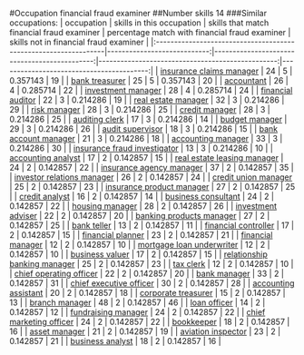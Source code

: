 #Occupation financial fraud examiner
##Number skills 14
###Similar occupations:
| occupation                                                      |   skills in this occupation |   skills that match financial fraud examiner |   percentage match with financial fraud examiner |   skills not in financial fraud examiner |
|:----------------------------------------------------------------|----------------------------:|---------------------------------------------:|-------------------------------------------------:|-----------------------------------------:|
| [insurance claims manager](insurance_claims_manager.md)         |                          24 |                                            5 |                                         0.357143 |                                       19 |
| [bank treasurer](bank_treasurer.md)                             |                          25 |                                            5 |                                         0.357143 |                                       20 |
| [accountant](accountant.md)                                     |                          26 |                                            4 |                                         0.285714 |                                       22 |
| [investment manager](investment_manager.md)                     |                          28 |                                            4 |                                         0.285714 |                                       24 |
| [financial auditor](financial_auditor.md)                       |                          22 |                                            3 |                                         0.214286 |                                       19 |
| [real estate manager](real_estate_manager.md)                   |                          32 |                                            3 |                                         0.214286 |                                       29 |
| [risk manager](risk_manager.md)                                 |                          28 |                                            3 |                                         0.214286 |                                       25 |
| [credit manager](credit_manager.md)                             |                          28 |                                            3 |                                         0.214286 |                                       25 |
| [auditing clerk](auditing_clerk.md)                             |                          17 |                                            3 |                                         0.214286 |                                       14 |
| [budget manager](budget_manager.md)                             |                          29 |                                            3 |                                         0.214286 |                                       26 |
| [audit supervisor](audit_supervisor.md)                         |                          18 |                                            3 |                                         0.214286 |                                       15 |
| [bank account manager](bank_account_manager.md)                 |                          21 |                                            3 |                                         0.214286 |                                       18 |
| [accounting manager](accounting_manager.md)                     |                          33 |                                            3 |                                         0.214286 |                                       30 |
| [insurance fraud investigator](insurance_fraud_investigator.md) |                          13 |                                            3 |                                         0.214286 |                                       10 |
| [accounting analyst](accounting_analyst.md)                     |                          17 |                                            2 |                                         0.142857 |                                       15 |
| [real estate leasing manager](real_estate_leasing_manager.md)   |                          24 |                                            2 |                                         0.142857 |                                       22 |
| [insurance agency manager](insurance_agency_manager.md)         |                          37 |                                            2 |                                         0.142857 |                                       35 |
| [investor relations manager](investor_relations_manager.md)     |                          26 |                                            2 |                                         0.142857 |                                       24 |
| [credit union manager](credit_union_manager.md)                 |                          25 |                                            2 |                                         0.142857 |                                       23 |
| [insurance product manager](insurance_product_manager.md)       |                          27 |                                            2 |                                         0.142857 |                                       25 |
| [credit analyst](credit_analyst.md)                             |                          16 |                                            2 |                                         0.142857 |                                       14 |
| [business consultant](business_consultant.md)                   |                          24 |                                            2 |                                         0.142857 |                                       22 |
| [housing manager](housing_manager.md)                           |                          28 |                                            2 |                                         0.142857 |                                       26 |
| [investment adviser](investment_adviser.md)                     |                          22 |                                            2 |                                         0.142857 |                                       20 |
| [banking products manager](banking_products_manager.md)         |                          27 |                                            2 |                                         0.142857 |                                       25 |
| [bank teller](bank_teller.md)                                   |                          13 |                                            2 |                                         0.142857 |                                       11 |
| [financial controller](financial_controller.md)                 |                          17 |                                            2 |                                         0.142857 |                                       15 |
| [financial planner](financial_planner.md)                       |                          23 |                                            2 |                                         0.142857 |                                       21 |
| [financial manager](financial_manager.md)                       |                          12 |                                            2 |                                         0.142857 |                                       10 |
| [mortgage loan underwriter](mortgage_loan_underwriter.md)       |                          12 |                                            2 |                                         0.142857 |                                       10 |
| [business valuer](business_valuer.md)                           |                          17 |                                            2 |                                         0.142857 |                                       15 |
| [relationship banking manager](relationship_banking_manager.md) |                          25 |                                            2 |                                         0.142857 |                                       23 |
| [tax clerk](tax_clerk.md)                                       |                          12 |                                            2 |                                         0.142857 |                                       10 |
| [chief operating officer](chief_operating_officer.md)           |                          22 |                                            2 |                                         0.142857 |                                       20 |
| [bank manager](bank_manager.md)                                 |                          33 |                                            2 |                                         0.142857 |                                       31 |
| [chief executive officer](chief_executive_officer.md)           |                          30 |                                            2 |                                         0.142857 |                                       28 |
| [accounting assistant](accounting_assistant.md)                 |                          20 |                                            2 |                                         0.142857 |                                       18 |
| [corporate treasurer](corporate_treasurer.md)                   |                          15 |                                            2 |                                         0.142857 |                                       13 |
| [branch manager](branch_manager.md)                             |                          48 |                                            2 |                                         0.142857 |                                       46 |
| [loan officer](loan_officer.md)                                 |                          14 |                                            2 |                                         0.142857 |                                       12 |
| [fundraising manager](fundraising_manager.md)                   |                          24 |                                            2 |                                         0.142857 |                                       22 |
| [chief marketing officer](chief_marketing_officer.md)           |                          24 |                                            2 |                                         0.142857 |                                       22 |
| [bookkeeper](bookkeeper.md)                                     |                          18 |                                            2 |                                         0.142857 |                                       16 |
| [asset manager](asset_manager.md)                               |                          21 |                                            2 |                                         0.142857 |                                       19 |
| [aviation inspector](aviation_inspector.md)                     |                          23 |                                            2 |                                         0.142857 |                                       21 |
| [business analyst](business_analyst.md)                         |                          18 |                                            2 |                                         0.142857 |                                       16 |
